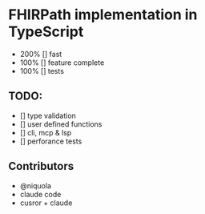 # FHIRPath implementation in TypeScript

* 200% [] fast
* 100% [] feature complete
* 100% [] tests

## TODO:

* [] type validation
* [] user defined functions
* [] cli, mcp & lsp
* [] perforance tests

## Contributors

* @niquola
* claude code
* cusror + claude